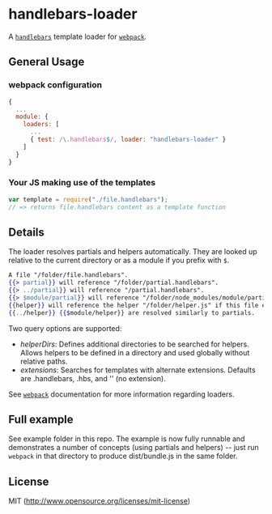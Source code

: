 # handlebars-loader

A [`handlebars`](http://handlebarsjs.com) template loader for [`webpack`](https://github.com/webpack/webpack).

## General Usage

### webpack configuration

```javascript
{
  ...
  module: {
    loaders: [
      ...
      { test: /\.handlebars$/, loader: "handlebars-loader" }
    ]
  }
}
```

### Your JS making use of the templates

```javascript
var template = require("./file.handlebars");
// => returns file.handlebars content as a template function
```

## Details

The loader resolves partials and helpers automatically. They are looked up relative to the current directory or as a module if you prefix with `$`.

```handlebars
A file "/folder/file.handlebars".
{{> partial}} will reference "/folder/partial.handlebars".
{{> ../partial}} will reference "/partial.handlebars".
{{> $module/partial}} will reference "/folder/node_modules/module/partial.handlebars".
{{helper}} will reference the helper "/folder/helper.js" if this file exists.
{{../helper}} {{$module/helper}} are resolved similarly to partials.
```

Two query options are supported:
 - *helperDirs*: Defines additional directories to be searched for helpers. Allows helpers to be defined in a directory and used globally without relative paths.
 - *extensions*: Searches for templates with alternate extensions. Defaults are .handlebars, .hbs, and '' (no extension).

See [`webpack`](https://github.com/webpack/webpack) documentation for more information regarding loaders.

## Full example

See example folder in this repo. The example is now fully runnable and demonstrates a number of concepts (using partials and helpers) -- just run `webpack` in that directory to produce dist/bundle.js in the same folder.

## License

MIT (http://www.opensource.org/licenses/mit-license)

